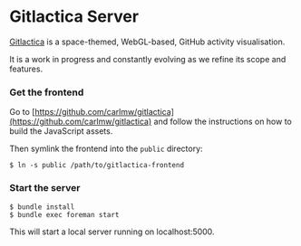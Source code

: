 # Gitlactica Server

[Gitlactica](https://github.com/carlmw/gitlactica) is a space-themed, WebGL-based, GitHub activity visualisation.

It is a work in progress and constantly evolving as we refine its scope and features.

### Get the frontend

Go to [https://github.com/carlmw/gitlactica](https://github.com/carlmw/gitlactica) and follow the instructions on how to build the JavaScript assets.

Then symlink the frontend into the `public` directory:

    $ ln -s public /path/to/gitlactica-frontend

### Start the server

    $ bundle install
    $ bundle exec foreman start

This will start a local server running on localhost:5000.
